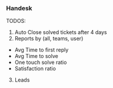 ### Handesk

TODOS:

1. Auto Close solved tickets after 4 days
2. Reports by (all, teams, user)
 - Avg Time to first reply
 - Avg Time to solve
 - One touch solve ratio
 - Satisfaction ratio
 
3. Leads